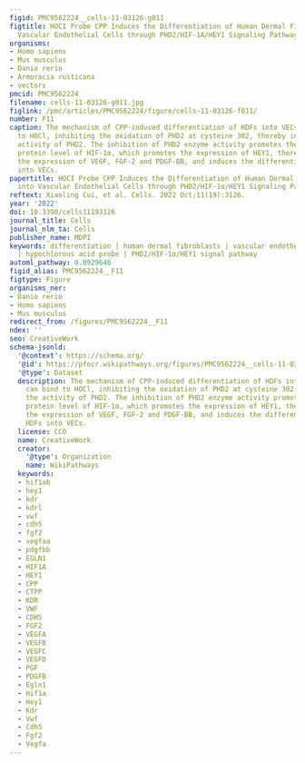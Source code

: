```yaml
---
figid: PMC9562224__cells-11-03126-g011
figtitle: HOCI Probe CPP Induces the Differentiation of Human Dermal Fibroblasts into
  Vascular Endothelial Cells through PHD2/HIF-1A/HEY1 Signaling Pathway
organisms:
- Homo sapiens
- Mus musculus
- Danio rerio
- Armoracia rusticana
- vectors
pmcid: PMC9562224
filename: cells-11-03126-g011.jpg
figlink: /pmc/articles/PMC9562224/figure/cells-11-03126-f011/
number: F11
caption: The mechanism of CPP-induced differentiation of HDFs into VECs. CPP can bind
  to HOCl, inhibiting the oxidation of PHD2 at cysteine 302, thereby inhibiting the
  activity of PHD2. The inhibition of PHD2 enzyme activity promotes the increased
  protein level of HIF-1α, which promotes the expression of HEY1, therefore, increases
  the expression of VEGF, FGF-2 and PDGF-BB, and induces the differentiation of HDFs
  into VECs.
papertitle: HOCI Probe CPP Induces the Differentiation of Human Dermal Fibroblasts
  into Vascular Endothelial Cells through PHD2/HIF-1α/HEY1 Signaling Pathway.
reftext: Xiaoling Cui, et al. Cells. 2022 Oct;11(19):3126.
year: '2022'
doi: 10.3390/cells11193126
journal_title: Cells
journal_nlm_ta: Cells
publisher_name: MDPI
keywords: differentiation | human dermal fibroblasts | vascular endothelial cells
  | hypochlorous acid probe | PHD2/HIF-1α/HEY1 signal pathway
automl_pathway: 0.8929648
figid_alias: PMC9562224__F11
figtype: Figure
organisms_ner:
- Danio rerio
- Homo sapiens
- Mus musculus
redirect_from: /figures/PMC9562224__F11
ndex: ''
seo: CreativeWork
schema-jsonld:
  '@context': https://schema.org/
  '@id': https://pfocr.wikipathways.org/figures/PMC9562224__cells-11-03126-g011.html
  '@type': Dataset
  description: The mechanism of CPP-induced differentiation of HDFs into VECs. CPP
    can bind to HOCl, inhibiting the oxidation of PHD2 at cysteine 302, thereby inhibiting
    the activity of PHD2. The inhibition of PHD2 enzyme activity promotes the increased
    protein level of HIF-1α, which promotes the expression of HEY1, therefore, increases
    the expression of VEGF, FGF-2 and PDGF-BB, and induces the differentiation of
    HDFs into VECs.
  license: CC0
  name: CreativeWork
  creator:
    '@type': Organization
    name: WikiPathways
  keywords:
  - hif1ab
  - hey1
  - kdr
  - kdrl
  - vwf
  - cdh5
  - fgf2
  - vegfaa
  - pdgfbb
  - EGLN1
  - HIF1A
  - HEY1
  - CPP
  - CTPP
  - KDR
  - VWF
  - CDH5
  - FGF2
  - VEGFA
  - VEGFB
  - VEGFC
  - VEGFD
  - PGF
  - PDGFB
  - Egln1
  - Hif1a
  - Hey1
  - Kdr
  - Vwf
  - Cdh5
  - Fgf2
  - Vegfa
---
```

